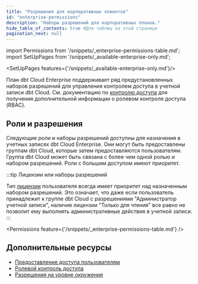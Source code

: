 ```yaml
---
title: "Разрешения для корпоративных клиентов"
id: "enterprise-permissions"
description: "Наборы разрешений для корпоративных планов."
hide_table_of_contents: true #Для таблиц на этой странице
pagination_next: null
---
```


import Permissions from '/snippets/_enterprise-permissions-table.md';
import SetUpPages from '/snippets/_available-enterprise-only.md';

<SetUpPages features={'/snippets/_available-enterprise-only.md'}/>

План dbt Cloud Enterprise поддерживает ряд предустановленных наборов разрешений для управления контролем доступа в учетной записи dbt Cloud. См. документацию по [контролю доступа](/docs/cloud/manage-access/about-user-access) для получения дополнительной информации о ролевом контроле доступа (RBAC).

## Роли и разрешения

Следующие роли и наборы разрешений доступны для назначения в учетных записях dbt Cloud Enterprise. Они могут быть предоставлены группам dbt Cloud, которые затем предоставляются пользователям. Группа dbt Cloud может быть связана с более чем одной ролью и набором разрешений. Роли с большим доступом имеют приоритет. 

:::tip Лицензии или наборы разрешений

Тип [лицензии](/docs/cloud/manage-access/about-user-access) пользователя всегда имеет приоритет над назначенным набором разрешений. Это означает, что даже если пользователь принадлежит к группе dbt Cloud с разрешениями "Администратор учетной записи", наличие лицензии "Только для чтения" все равно не позволит ему выполнять административные действия в учетной записи.
:::

<Permissions feature={'/snippets/_enterprise-permissions-table.md'} />

## Дополнительные ресурсы

- [Предоставление доступа пользователям](/docs/cloud/manage-access/about-user-access#grant-access)
- [Ролевой контроль доступа](/docs/cloud/manage-access/about-user-access#role-based-access-control-)
- [Разрешения на уровне окружения](/docs/cloud/manage-access/environment-permissions)